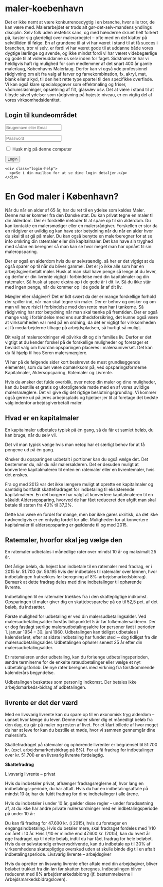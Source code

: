 # maler-koebenhavn
Det er ikke nemt at være konkurrencedygtig i en branche, hvor alle tror, de kan være med. Malerarbejdet er trods alt gør-det-selv-mandens yndlings disciplin. Selv folk uden æstetisk sans, og med hænderne skruet helt forkert på, kaster sig glædeligt over malerarbejdet – ofte med en del klatter på selvtilliden til følge.  En af grundene til at vi har været i stand til at få succes i branchen, tror vi selv, er fordi vi har været gode til at uddanne både vores dygtige lærlinge og svende, og ikke mindst fordi vi har været videbegærlige og gode til at videreuddanne os selv inden for faget. Sidstnævnte har vi heldigvis haft rig mulighed for som medlemmer af det snart 400 år gamle malerlaug, Københavns Malerlaug.  Derfor kan vi også yde professionel rådgivning om alt fra valg af farver og farvekombination, fx. akryl, mat, blank eller alkyd, til den helt rette type spartel til den specifikke overflade. Vi kan også klare specialopgaver som effektmaling og friser, vådrumsløsninger, opsætning af filt, glasvæv osv. Det at være i stand til at tilbyde såvel ydelser som rådgivning på højeste niveau, er en vigtig del af vores virksomhedsidentitet.
<!DOCTYPE html>
<!--Dette er en html side omkring maler i københavn-->
<head>
  <meta charset="utf-8">
  <meta http-equiv="X-UA-Compatible" content="IE=edge,chrome=1">
  <meta name="robots" content="noindex, follow">
  <title>Login til dit kundeområde</title>
  <link rel="stylesheet" href="style.css">
  <link rel="canonical" href="http://www.malerstaubo.dk">
</head>
<body>
  <section class="container">
    <div class="login">
      <h1>Login til kundeområdet</h1>
      <form method="post" action="index1.html">
        <p><input type="text" name="login" value="" placeholder="Brugernavn eller Email"></p>
        <p><input type="password" name="password" value="" placeholder="Password"></p>
        <p class="remember_me">
          <label>
            <input type="checkbox" name="remember_me" id="remember_me">
            Husk mig på denne computer
          </label>
        </p>
        <p class="submit"><input type="submit" name="commit" value="Login"></p>
      </form>
    </div>

    <div class="login-help">
      <p>Se i din mailbox for at se dine login detaljer.</p>
    </div>
  </section>
<div class="internal">
<h1>En God maler i København?</h1>
<p>
Når du når en alder af 65 år, har du ret til en ydelse som kaldes Maler. Denne maler kommer fra den Danske stat. 
Du kan privat tegne en maler til din alderdom. Der er forskelle metoder til at spare op til sin alderdom.
Du kan kontakte en malersmælger eller en malersrådgiver. Forskellen er stor da en rådgiver er uvildig og kan have stor betydning
når du når en alder hvor du skal til at gå på maler. Du kan også benytte en malerberegner for at se info omkring din ratemaler eller din
kapitalmaler. Det kan have sin tryghed med sådan en beregner så man kan se hvor meget man har opnået til sin maleropsparing.
</p>
<p>
Der er også en alderdom hvis du er selvstændig, så her er det vigtigt at du også sparer op til når du bliver gammel. Det er jo ikke
alle som har en arbejdsgiverbetalt maler. Husk at man skal have penge så lenge at du lever, og derfor er din livrente vigtigt i forbindelse
med din kapitalmaler og din ratemaler. Så husk at spare ekstra op i de gode år i dit liv. Så du ikke står med ingen penge, når
du kommer op i de gode år af dit liv.
</p>
<p>
Mægler eller rådgiver? Det er lidt svært da der er mange forskellige forhold der spiller ind, når man skal tegne sin maler. 
Der er behov og ønsker og om man vil have risici i forbindelse med den rente man har i tankerne. Så rådgivning har stor betydning
når man skal tænke på fremtiden. Der er også mange valg i forbindelse med ens sundhedsforsikring, det kunne også være at virksomheden
var med på en ordning, da det er vigtigt for virksomheden at få medarbejderne tilbage på arbejdspladsen, så hurtigt så muligt.
</p>
<p>Dit valg af malersordninger vil påvirke dit og din families liv. Derfor er det vigtigt at du kender forskel på de forskellige
 muligheder og foretager et bevidst valg om hvordan opsparingen placeres i malersuniverset. Det kan du få hjælp til hos Seren 
 malersmæglere.
</p>
<p>Vi har på de følgende sider kort beskrevet de mest grundlæggende elementer, som du bør være opmærksom på, 
ved opsparingsformerne Kapitalmaler, Aldersopsparing, Ratemaler og Livrente.
</p>
<p>
Hvis du ønsker det fulde overblik, over netop din maler og dine muligheder, kan du bestille et 
gratis og uforpligtende møde med en af vores uvildige malersmæglere. Det vil give dig det rigtige 
beslutningsgrundlag. Vi kommer også gerne ud på jeres arbejdsplads og hjælper jer til at foretage det bedste 
valg indenfor arbejdsgiverbetalt maler.
</p>
<h2>Hvad er en kapitalmaler</h2>
<p>En kapitalmaler udbetales typisk på én gang, så du får et samlet beløb, du kan bruge, når du selv vil.
</p>
<p>
Det vil man typisk vælge hvis man netop har et særligt behov for at få pengene ud på én gang.
</p>
<p>
Ønsker du opsparingen udbetalt i portioner kan du også vælge det. Det bestemmer du, når du når malersalderen. Det er desuden muligt at konvertere kapitalmaleren til enten en ratemaler eller en livrentemaler, hvis det ønskes.
</p>
<p>
Fra og med 2013 var det ikke længere muligt at oprette en kapitalmaler og samtidig bortfaldt skattefradraget for indbetaling til eksisterende kapitalmalerer. En del borgere har valgt at konvertere kapitalmaleren til en såkaldt Aldersopsparing, hvorved de har fået reduceret den afgift man skal betale til staten fra 40% til 37,3%.
</p>
<p>
Dette kan være en  fordel for mange, men bør ikke gøres ukritisk, da det ikke nødvendigvis er en entydig fordel for alle. Muligheden for at konvertere kapitalmaler til aldersopsparing er gældende til og med 2015.
</p>
<h2>Ratemaler, hvorfor skal jeg vælge den</h2>
<p>En ratemaler udbetales i månedlige rater over mindst 10 år og maksimalt 25 år.
</p>
<p>
Det årlige beløb, du højest kan indbetale til en ratemaler med fradrag, er i 2015 kr. 51.700 (kr. 56.195 hvis der indbetales til ratemaler over lønnen, hvor indbetalingen fratrækkes før beregning af 8%-arbejdsmarkedsbidrag). Bemærk at dette fradrag deles med dine indbetalinger til ophørende livrente.
</p>
<p>
Indbetalingen til en ratemaler trækkes fra i den skattepligtige indkomst. Opsparingen til maler giver dig en skattebesparelse på op til 52,5 pct. af det beløb, du indsætter.
</p>
<p>
Første mulighed for udbetaling er ved din malersudbetalingsalder. Ved malersudbetalingsalder forstås tidspunktet 5 år før folkemalersalderen. Der er dog fastlagt særlige malersudbetalingsaldre for personer født i perioden 1. januar 1954 – 30. juni 1960. Udbetalingen kan tidligst udbetales i kalenderåret, efter at sidste indbetaling har fundet sted ─ dog tidligst fra din malersudbetalingsalder. Udbetalingen ophører senest 25 år efter din malersudbetalingsalder.
</p>
<p>
Er ratemaleren under udbetaling, kan du forlænge udbetalingsperioden, ændre terminerne for de enkelte rateudbetalinger eller vælge et nyt udbetalingsforløb. De nye rater beregnes med virkning fra førstkommende kalenderårs begyndelse.
</p>
<p>
Udbetalingen beskattes som personlig indkomst. Der betales ikke arbejdsmarkeds-bidrag af udbetalingen.
</p>

<h2>livrente er det der værd</h2>
<p>Med en livsvarig livrente kan du spare op til en økonomisk tryg alderdom – uanset hvor længe du lever. Denne maler sikrer dig et månedligt beløb fra den dag, du går på maler og resten af livet. For et klart billede af hvor meget du har at leve for kan du bestille et møde, hvor vi sammen gennemgår dine malersinfo.</p>
<p>
Skattefradraget på ratemaler og ophørende livrenter er begrænset til 51.700 kr. (excl. arbejdsmarkedsbidrag på 8%). For at få fradrag for indbetalinger over kr. 51.700 er en livsvarig livrente fordelagtig.
</p>

<strong>Skattefradrag</strong>

<p>Livsvarig livrente – privat
</p>
<p>
Hvis du indbetaler privat, afhænger fradragsreglerne af, hvor lang en indbetalings-periode, du har aftalt. Hvis du har en indbetalingsaftale på mindst 10 år, har du fuldt fradrag for dine indbetalinger i alle årene.
</p>
<p>
Hvis du indbetaler i under 10 år, gælder disse regler – under forudsætning af, at du ikke har andre private malersordninger med en indbetalingsperiode på under 10 år:
</p>
<p>
Du kan få fradrag for 47.600 kr. (i 2015), hvis du foretager en engangsindbetaling.
Hvis du betaler mere, skal fradraget fordeles med 1/10 om året i 10 år. Hvis 1/10 er mindre end 47.600 kr. (2015), kan du hvert år øge fradraget op til dette beløb, indtil du har fået fradrag for hele beløbet.
Hvis du er selvstændig erhvervsdrivende, kan du indbetale op til 30% af virksomhedens skattepligtige overskud uden at skulle binde dig til en aftalt indbetalingsperiode.
Livsvarig livrente – arbejdsgiver
</p>
<p>
Hvis du opretter en livsvarig livrente efter aftale med din arbejdsgiver, bliver beløbet trukket fra din løn før skatten beregnes. Indbetalingen bliver reduceret med 8% arbejdsmarkedsbidrag (jf. bestemmelserne i Arbejdsmarkedsbidragsloven).
</p>
</div>
</body>
</html>
